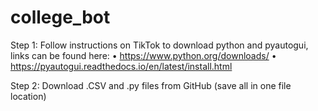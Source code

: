 # college_bot
Step 1: Follow instructions on TikTok to download python and pyautogui, links can be found here:
	• https://www.python.org/downloads/
	• https://pyautogui.readthedocs.io/en/latest/install.html
	
Step 2: Download .CSV and .py files from GitHub (save all in one file location)
	
